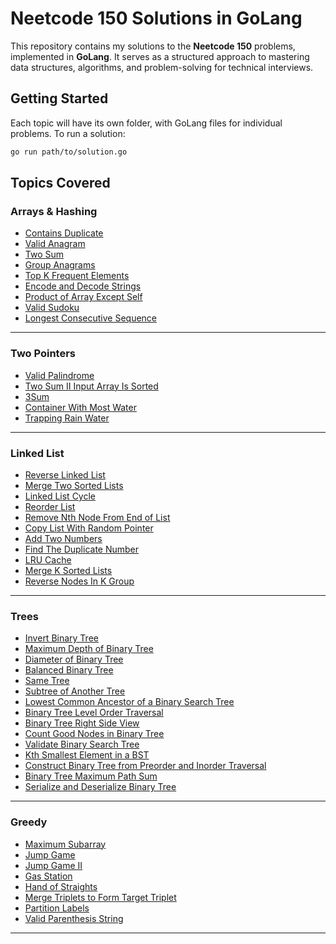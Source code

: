 # Neetcode 150 Solutions in GoLang

This repository contains my solutions to the **Neetcode 150** problems, implemented in **GoLang**. It serves as a structured approach to mastering data structures, algorithms, and problem-solving for technical interviews.

## Getting Started

Each topic will have its own folder, with GoLang files for individual problems. To run a solution:

```bash
go run path/to/solution.go
```

## Topics Covered

### Arrays & Hashing

- [Contains Duplicate](./Arrays%20%26%20Hashing/containsDuplicate.go)
- [Valid Anagram](./Arrays%20%26%20Hashing/validAnagram.go)
- [Two Sum](./Arrays%20%26%20Hashing/twoSum.go)
- [Group Anagrams](./Arrays%20%26%20Hashing/groupAnagrams.go)
- [Top K Frequent Elements](./Arrays%20%26%20Hashing/topKFrequent.go)
- [Encode and Decode Strings](./Arrays%20%26%20Hashing/encodingDecoding.go)
- [Product of Array Except Self](./Arrays%20%26%20Hashing/productOfArrayExceptSelf.go)
- [Valid Sudoku](./Arrays%20%26%20Hashing/validSudoku.go)
- [Longest Consecutive Sequence](./Arrays%20%26%20Hashing/longestConsecutiveSequence.go)

---

### Two Pointers

- [Valid Palindrome](./Two%20Pointers/validPalindrome.go)
- [Two Sum II Input Array Is Sorted](./Two%20Pointers/twoSumII.go)
- [3Sum](./Two%20Pointers/threeSum.go)
- [Container With Most Water](./Two%20Pointers/containerWithMostWater.go)
- [Trapping Rain Water](./Two%20Pointers/trappingRainWater.go)

---

### Linked List

- [Reverse Linked List](./Linked%20List/reverseLinkedList.go)
- [Merge Two Sorted Lists](./Linked%20List/mergeTwoSortedLists.go)
- [Linked List Cycle](./Linked%20List/linkedListCycle.go)
- [Reorder List](./Linked%20List/reorderList.go)
- [Remove Nth Node From End of List](./Linked%20List/removeNthNodeFromEndOfList.go)
- [Copy List With Random Pointer](./Linked%20List/copyListWithRandomPointer.go)
- [Add Two Numbers](./Linked%20List/addTwoNumbers.go)
- [Find The Duplicate Number](./Linked%20List/findTheDuplicateNumber.go)
- [LRU Cache](./Linked%20List/lruCache.go)
- [Merge K Sorted Lists](./Linked%20List/mergeKSortedLists.go)
- [Reverse Nodes In K Group](./Linked%20List/reverseNodesInKGroups.go)

---

### Trees

- [Invert Binary Tree](./Trees/invertBinaryTree.go)
- [Maximum Depth of Binary Tree](./Trees/maximumDepthOfBinaryTree.go)
- [Diameter of Binary Tree](./Trees/diameterOfBinaryTree.go)
- [Balanced Binary Tree](./Trees/balancedBinaryTree.go)
- [Same Tree](./Trees/sameTree.go)
- [Subtree of Another Tree](./Trees/subtreeOfAnotherTree.go)
- [Lowest Common Ancestor of a Binary Search Tree](./Trees/lowestCommonAncestorOfBinarySearchTree.go)
- [Binary Tree Level Order Traversal](./Trees/binaryTreeLevelOrderTraversal.go)
- [Binary Tree Right Side View](./Trees/binaryTreeRightSideView.go)
- [Count Good Nodes in Binary Tree](./Trees/countGoodNodesInBinaryTree.go)
- [Validate Binary Search Tree](./Trees/validBinarySearchTree.go)
- [Kth Smallest Element in a BST](./Trees/kthSmallestIntegerInBST.go)
- [Construct Binary Tree from Preorder and Inorder Traversal](./Trees/constructBinaryTreeFromPreorderAndInorderTraversal.go)
- [Binary Tree Maximum Path Sum](./Trees/binaryTreeMaximumPathSum.go)
- [Serialize and Deserialize Binary Tree](./Trees/serializeAndDeserializeBinaryTree.go)

---

### Greedy

- [Maximum Subarray](./Greedy/maximumSubarray.go)
- [Jump Game](./Greedy/jumpGame.go)
- [Jump Game II](./Greedy/jumpGameII.go)
- [Gas Station](./Greedy/gasStation.go)
- [Hand of Straights](./Greedy/handOfStraights.go)
- [Merge Triplets to Form Target Triplet](./Greedy/mergeTripletsToFormTargetTriplet.go)
- [Partition Labels](./Greedy/partitionLabels.go)
- [Valid Parenthesis String](./Greedy/validParenthesisString.go)

---
